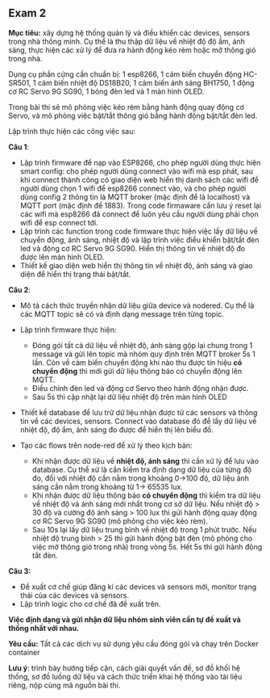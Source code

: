 

## **Exam 2**

**Mục tiêu:** xây dựng hệ thống quản lý và điều khiển các devices, sensors trong nhà thông minh. Cụ thể là thu thập dữ liệu về nhiệt độ độ ẩm, ánh sáng, thực hiện các xử lý để đưa ra hành động kéo rèm  hoặc mở thông gió trong nhà.

Dụng cụ phần cứng cần chuẩn bị: 1 esp8266, 1 cảm biến chuyển động HC-SR501, 1 cảm biến nhiệt độ DS18B20, 1 cảm biến ánh sáng BH1750, 1 động cơ RC Servo 9G SG90, 1 bóng đèn led và 1 màn hình OLED.

Trong bài thi sẽ mô phỏng việc kéo rèm bằng hành động quay động cơ Servo, và mô phỏng việc bật/tắt thông gió bằng hành động bật/tắt đèn led.

Lập trình thực hiện các công việc sau:

**Câu 1**: 

- Lập trình firmware để nạp vào ESP8266, cho phép người dùng thực hiện smart config: cho phép người dùng connect vào wifi mà esp phát, sau khi connect thành công có giao diện web hiển thị danh sách các wifi để người dùng chọn 1 wifi để esp8266 connect vào, và cho phép người dùng config 2 thông tin là MQTT broker (mặc định để là localhost) và MQTT port (mặc định để 1883). Trong code firmaware cần lưu ý reset lại các wifi mà esp8266 đã connect để luôn yêu cầu người dùng phải chọn wifi để esp connect tới. 
- Lập trình các function trong code firmware thực hiện việc lấy dữ liệu về chuyển động, ánh sáng, nhiệt độ và lập trình việc điểu khiển bật/tắt đèn led và động cơ RC Servo 9G SG90. Hiển thị thông tin về nhiệt độ đo được lên màn hình OLED.
- Thiết kế giao diện web hiển thị thông tin về nhiệt độ, ánh sáng và giao diện để hiển thị trạng thái bật/tắt.

**Câu 2**: 

- Mô tả cách thức truyền nhận dữ liệu giữa device và nodered. Cụ thể là các MQTT topic sẽ có và định dạng message trên từng topic.

- Lập trình firmware thực hiện: 
	- Đóng gói tất cả dữ liệu về nhiệt độ, ánh sáng gộp lại chung trong 1 message và gửi lên topic mà nhóm quy định trên MQTT broker 5s 1 lần. Còn về cảm biến chuyển động khi nào thu được tín hiệu **có chuyển động** thì mới gửi dữ liệu thông báo có chuyển động lên MQTT.
	- Điều chỉnh đèn led và động cơ Servo theo hành động nhận được.
	- Sau 5s thì cập nhật lại dữ liệu nhiệt độ trên màn hình OLED

- Thiết kế database để lưu trữ dữ liệu nhận được từ các sensors và thông tin về các devices, sensors. Connect vào database đó để lấy dữ liệu về nhiệt độ, độ ẩm, ánh sáng đo được để hiển thị lên biểu đồ.

- Tạo các flows trên node-red để xử lý theo kịch bản: 

	- Khi nhận được dữ liệu về **nhiệt độ, ánh sáng** thì cần xử lý để lưu vào database. Cụ thể xử là cần kiểm tra định dạng dữ liệu của từng độ đo, đối với nhiệt độ cần nằm trong khoảng 0->100 độ, dữ liệu ánh sáng cần nằm trong khoảng từ 1-> 65535 lux. 
	- Khi nhận được dữ liệu thông báo **có chuyển động** thì kiểm tra dữ liệu về nhiệt độ và ánh sáng mới nhất trong cơ sở dữ liệu. Nếu nhiệt độ > 30 độ và cường độ ánh sáng > 100 lux thì gửi hành động quay động cơ RC Servo 9G SG90 (mô phỏng cho việc kéo rèm).
	- Sau 10s lại lấy dữ liệu trung bình về nhiệt độ trong 1 phút trước. Nếu nhiệt độ trung bình > 25 thì gửi hành động bật đèn (mô phỏng cho việc mở thông gió trong nhà) trong vòng 5s. Hết 5s thì gửi hành động tắt đèn.

**Câu 3:**
- Đề xuất cơ chế giúp đăng kí các devices và sensors mới, monitor trạng thái của các devices và sensors.
- Lập trình logic cho cơ chế đã đề xuất trên.

**Việc định dạng và gửi nhận dữ liệu nhóm sinh viên cần tự đề xuất và thống nhất với nhau.**

**Yêu cầu:**  Tất cả các dịch vụ sử dụng yêu cầu đóng gói và chạy trên Docker container

**Lưu ý**: trình bày hướng tiếp cận, cách giải quyết vấn đề, sơ đồ khối hệ thống, sơ đồ luồng dữ liệu và cách thức triển khai hệ thống vào tài liệu riêng, nộp cùng mã nguồn bài thi.
